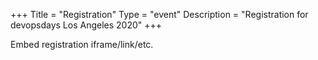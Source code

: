 +++
Title = "Registration"
Type = "event"
Description = "Registration for devopsdays Los Angeles 2020"
+++

<div style="width:100%; text-align:left;">

Embed registration iframe/link/etc.
</div></div>
</div>
